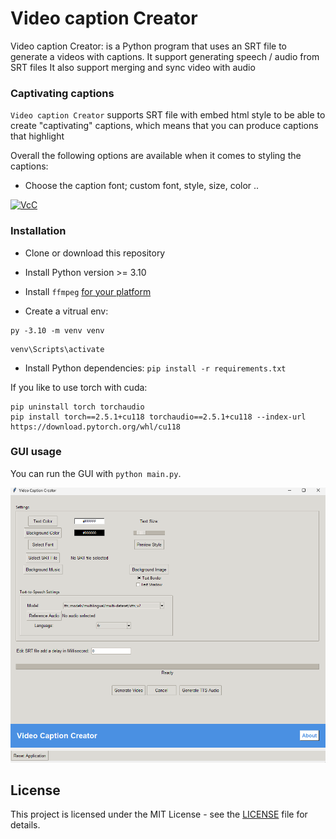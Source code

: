 # Video caption Creator

Video caption Creator: is a Python program that uses an SRT file to generate a videos with captions.
It support generating speech / audio from SRT files
It also support merging and sync video with audio 

### Captivating captions

`Video caption Creator` supports SRT file with embed html style to be able to create "captivating" captions,
 which means that you can produce captions that highlight

Overall the following options are available when it comes to styling the captions:

- Choose the caption font; custom font, style, size, color ..

[![VcC](https://img.youtube.com/vi/rjFq3P9vhHs/0.jpg)](https://www.youtube.com/watch?v=rjFq3P9vhHs)

### Installation

* Clone or download this repository

* Install Python version >= 3.10

* Install `ffmpeg` [for your platform](https://ffmpeg.org/download.html)

* Create a vitrual env:

```
py -3.10 -m venv venv
```

```
venv\Scripts\activate
```

* Install Python dependencies: `pip install -r requirements.txt`

If you like to use torch with cuda:

```
pip uninstall torch torchaudio
pip install torch==2.5.1+cu118 torchaudio==2.5.1+cu118 --index-url https://download.pytorch.org/whl/cu118
```

### GUI usage

You can run the GUI with `python main.py`.

![Demo](image/App.png)

## License

This project is licensed under the MIT License - see the [LICENSE](LICENSE) file for details.